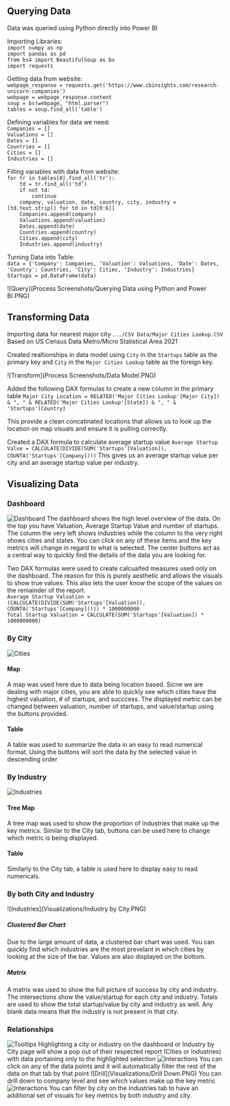 ## Querying Data

Data was queried using Python directly into Power BI

Importing Libraries: <br />
`import numpy as np` <br />
`import pandas as pd` <br />
`from bs4 import BeautifulSoup as bs` <br />
`import requests` <br />

Getting data from website: <br />
`webpage_response = requests.get('https://www.cbinsights.com/research-unicorn-companies')` <br />
`webpage = webpage_response.content` <br />
`soup = bs(webpage, "html.parser")` <br />
`tables = soup.find_all('table')` <br />

Defining variables for data we need: <br />
`Companies = []` <br />
`Valuations = []` <br />
`Dates = []` <br />
`Countries = []` <br />
`Cities = []` <br />
`Industries = []` <br />

Filling variables with data from website: <br />
`for tr in tables[0].find_all('tr'):` <br />
`    td = tr.find_all('td')` <br />
`    if not td:` <br />
`        continue` <br />
`    company, valuation, date, country, city, industry = [td.text.strip() for td in td[0:6]]` <br />
`    Companies.append(company)` <br />
`    Valuations.append(valuation)` <br />
`    Dates.append(date)` <br />
`    Countries.append(country)` <br />
`    Cities.append(city)` <br />
`    Industries.append(industry)` <br />


Turning Data into Table: <br />
`data = {'Company': Companies, 'Valuation': Valuations, 'Date': Dates, 'Country': Countries, 'City': Cities, 'Industry': Industries}` <br />
`Startups = pd.DataFrame(data)` <br />

![Query](Process Screenshots/Querying Data using Python and Power BI.PNG)

## Transforming Data

Importing data for nearest major city `.../CSV Data/Major Cities Lookup.CSV`
Based on US Census Data Metro/Micro Statistical Area 2021

Created realtionships in data model using `City` in the `Startups` table as the primary key and `City` in the `Major Cities Lookup` table as the foreign key.

![Transform](Process Screenshots/Data Model.PNG)

Added the following DAX formulas to create a new column in the primary table
`Major City Location = RELATED('Major Cities Lookup'[Major City]) & ", " & RELATED('Major Cities Lookup'[State]) & ", " & 'Startups'[Country]`

This provide a clean concatinated locations that allows us to look up the location on map visuals and ensure it is pulling correctly.

Created a DAX formula to calculate average startup value
`Average Startup Value = CALCULATE(DIVIDE(SUM('Startups'[Valuation]), COUNTA('Startups'[Company])))`
This gives us an average startup value per city and an average startup value per industry.

## Visualizing Data

### Dashboard
![Dashboard](Visualizations/Dashboard.PNG)
The dashboard shows the high level overview of the data. On the top you have Valuation, Average Startup Value and number of startups.
The column the very left shows industries while the column to the very right shows cities and states. You can click on any of these items and the key metrics will change in regard to what is selected.
The center buttons act as a central way to quickly find the details of the data you are looking for.

Two DAX formulas were used to create calcualted measures used only on the dashboard. The reason for this is purely aesthetic and allows the visuals to show true values. This also lets the user know the scope of the values on the remainder of the report. <br />
`Average Startup Valuation = (CALCULATE(DIVIDE(SUM('Startups'[Valuation]), COUNTA('Startups'[Company])))) * 1000000000` <br />
`Total Startup Valuation = CALCULATE(SUM('Startups'[Valuation]) * 1000000000)` 

### By City
![Cities](Visualizations/Cities.PNG)
#### Map
A map was used here due to data being location based. Sicne we are dealing with major cities, you are able to quickly see which cities have the highest valuation, # of startups, and succcess. 
The displayed metric can be changed between valuation, number of startups, and value/startup using the buttons provided. 
#### Table
A table was used to summarize the data in an easy to read numerical format. Using the buttons will sort the data by the selected value in descending order

### By Industry
![Industries](Visualizations/Industries.PNG)
#### Tree Map
A tree map was used to show the proportion of industries that make up the key metrics. Similar to the City tab, buttons can be used here to change which metric is being displayed.
#### Table
Similarly to the City tab, a table is used here to display easy to read numericals. 

### By both City and Industry
![Industries](Visualizations/Industry by City.PNG)
##### Clustered Bar Chart
Due to the large amount of data, a clustered bar chart was used. You can quickly find which industries are the most prevelant in which cities by looking at the size of the bar. Values are also displayed on the bottom.
##### Matrix
A matrix was used to show the full picture of success by city and industry. The intersections show the value/startup for each city and industry. Totals are used to show the total startup/value by city and industry as well. Any blank data means that the industry is not present in that city.

### Relationships
![Tooltips](Visualizations/Tooltip.PNG)
Highlighting a city or industry on the dashboard or Industry by City page will show a pop out of their respected report (Cities or Industries) with data portaining only to the highlighted selection
![Interactions](Visualizations/Interactions.PNG)
You can click on any of the data points and it will automatically filter the rest of the data on that tab by that point
![Drill](Visualizations/Drill Down.PNG)
You can drill down to company level and see which values make up the key metric
![Interactions](Visualizations/Slicer.PNG)
You can filter by city on the Industries tab to have an additional set of visuals for key metrics by both industry and city.